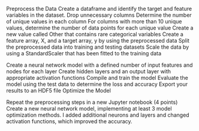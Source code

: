 
Preprocess the Data
Create a dataframe and identify the target and feature variables in the dataset.
Drop unnecessary columns
Determine the number of unique values in each column 
For columns with more than 10 unique values, determine the number of data points for each unique value 
Create a new value called Other that contains rare categorical variables
Create a feature array, X, and a target array, y by using the preprocessed data
Split the preprocessed data into training and testing datasets 
Scale the data by using a StandardScaler that has been fitted to the training data 

Create a neural network model with a defined number of input features and nodes for each layer
Create hidden layers and an output layer with appropriate activation functions
Compile and train the model
Evaluate the model using the test data to determine the loss and accuracy 
Export your results to an HDF5 file 
Optimize the Model 

Repeat the preprocessing steps in a new Jupyter notebook (4 points)
Create a new neural network model, implementing at least 3 model optimization methods. I added additional neurons and layers and changed activation functions, which improved the accuracy.
